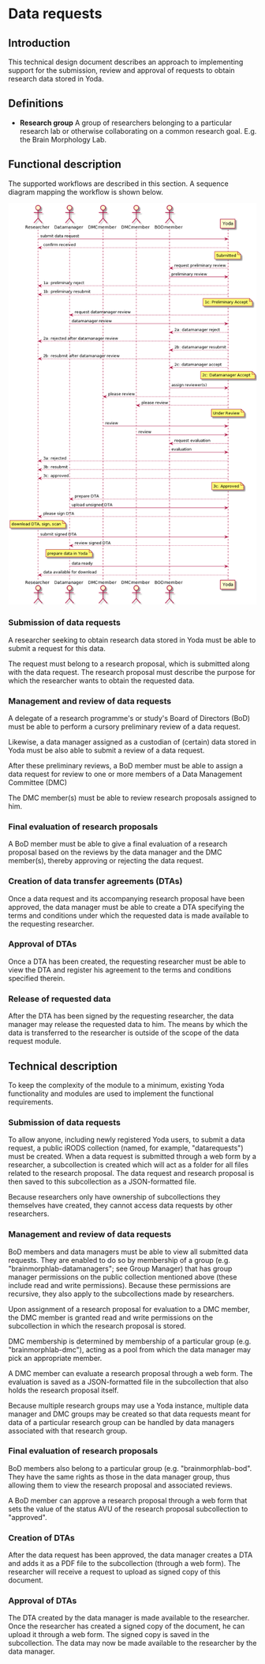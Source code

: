 # Data requests

## Introduction
This technical design document describes an approach to implementing support for
the submission, review and approval of requests to obtain research data stored
in Yoda.

## Definitions
- **Research group** A group of researchers belonging to a particular research
lab or otherwise collaborating on a common research goal. E.g. the Brain
Morphology Lab.

## Functional description
The supported workflows are described in this section. A sequence diagram
mapping the workflow is shown below.

![Workflow sequence diagram](img/datarequest_workflow_sequence_diagram.png)

### Submission of data requests
A researcher seeking to obtain research data stored in Yoda must be able to
submit a request for this data.

The request must belong to a research proposal, which is submitted along with
the data request. The research proposal must describe the purpose for which the
researcher wants to obtain the requested data.

### Management and review of data requests
A delegate of a research programme's or study's Board of Directors (BoD) must be
able to perform a cursory preliminary review of a data request.

Likewise, a data manager assigned as a custodian of (certain) data stored in
Yoda must be also able to submit a review of a data request.

After these preliminary reviews, a BoD member must be able to assign a data
request for review to one or more members of a Data Management Committee (DMC)

The DMC member(s) must be able to review research proposals assigned to him.

### Final evaluation of research proposals
A BoD member must be able to give a final evaluation of a research proposal
based on the reviews by the data manager and the DMC member(s), thereby
approving or rejecting the data request.

### Creation of data transfer agreements (DTAs)
Once a data request and its accompanying research proposal have been approved,
the data manager must be able to create a DTA specifying the terms and
conditions under which the requested data is made available to the requesting
researcher.

### Approval of DTAs
Once a DTA has been created, the requesting researcher must be able to view the
DTA and register his agreement to the terms and conditions specified therein.

### Release of requested data
After the DTA has been signed by the requesting researcher, the data manager
may release the requested data to him. The means by which the data is
transferred to the researcher is outside of the scope of the data request
module.

## Technical description
To keep the complexity of the module to a minimum, existing Yoda functionality
and modules are used to implement the functional requirements.

### Submission of data requests
To allow anyone, including newly registered Yoda users, to submit a data
request, a public iRODS collection (named, for example, "datarequests") must be
created. When a data request is submitted through a web form by a researcher, a
subcollection is created which will act as a folder for all files related to the
research proposal. The data request and research proposal is then saved to this
subcollection as a JSON-formatted file.

Because researchers only have ownership of subcollections they themselves have
created, they cannot access data requests by other researchers.

### Management and review of data requests
BoD members and data managers must be able to view all submitted data requests.
They are enabled to do so by membership of a group (e.g.
"brainmorphlab-datamanagers"; see Group Manager) that has group manager
permissions on the public collection mentioned above (these include read and
write permissions). Because these permissions are recursive, they also apply to
the subcollections made by researchers.

Upon assignment of a research proposal for evaluation to a DMC member, the DMC
member is granted read and write permissions on the subcollection in which the
research proposal is stored.

DMC membership is determined by membership of a particular group (e.g.
"brainmorphlab-dmc"), acting as a pool from which the data manager may pick an
appropriate member.

A DMC member can evaluate a research proposal through a web form. The evaluation
is saved as a JSON-formatted file in the subcollection that also holds the
research proposal itself.

Because multiple research groups may use a Yoda instance, multiple data manager
and DMC groups may be created so that data requests meant for data of a
particular research group can be handled by data managers associated with that
research group.

### Final evaluation of research proposals
BoD members also belong to a particular group (e.g. "brainmorphlab-bod". They
have the same rights as those in the data manager group, thus allowing them to
view the research proposal and associated reviews.

A BoD member can approve a research proposal through a web form that sets the
value of the status AVU of the research proposal subcollection to "approved".

### Creation of DTAs
After the data request has been approved, the data manager creates a DTA and
adds it as a PDF file to the subcollection (through a web form). The researcher
will receive a request to upload as signed copy of this document.

### Approval of DTAs
The DTA created by the data manager is made available to the researcher. Once
the researcher has created a signed copy of the document, he can upload it
through a web form. The signed copy is saved in the subcollection. The data may
now be made available to the researcher by the data manager.
